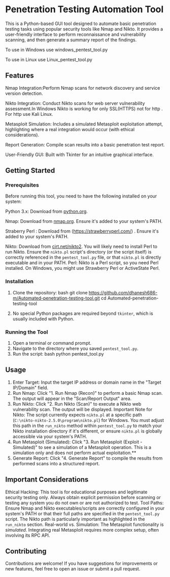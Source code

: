 

# Penetration Testing Automation Tool

This is a Python-based GUI tool designed to automate basic penetration testing tasks using popular security tools like Nmap and Nikto. It provides a user-friendly interface to perform reconnaissance and vulnerability scanning, and then generate a summary report of the findings.

To use in Windows use windows_pentest_tool.py

To use in Linux use Linux_pentest_tool.py

## Features

Nmap Integration:Perform Nmap scans for network discovery and service version detection.

Nikto Integration: Conduct Nikto scans for web server vulnerability assessment.In Windows Nikto is working for only SSL(HTTPS) not for http . For http use Kali Linux.

Metasploit Simulation: Includes a simulated Metasploit exploitation attempt, highlighting where a real integration would occur (with ethical considerations).

Report Generation: Compile scan results into a basic penetration test report.

User-Friendly GUI: Built with Tkinter for an intuitive graphical interface.



## Getting Started

### Prerequisites

Before running this tool, you need to have the following installed on your system:

Python 3.x: Download from [python.org](https://www.python.org/downloads/).

Nmap: Download from [nmap.org](https://nmap.org/download.html). Ensure it's added to your system's PATH.

Straberry Perl : Download from (https://strawberryperl.com/) . Ensure it's added to your system's PATH.

Nikto: Download from [cirt.net/nikto2](https://cirt.net/nikto2/). You will likely need to install Perl to run Nikto. Ensure the `nikto.pl` script's directory (or the script itself) is correctly referenced in the `pentest_tool.py` file, or that `nikto.pl` is directly executable and in your PATH.
    Perl: Nikto is a Perl script, so you need Perl installed. On Windows, you might use Strawberry Perl or ActiveState Perl.

### Installation

1.  Clone the repository:
    bash
    git clone https://github.com/dhanesh686-m/Automated-penetration-testing-tool.git
    cd Automated-penetration-testing-tool

2.  No special Python packages are required beyond `tkinter`, which is usually included with Python.

### Running the Tool

1.  Open a terminal or command prompt.
2.  Navigate to the directory where you saved `pentest_tool.py`.
3.  Run the script:
    bash
    python pentest_tool.py
    

## Usage

1.  Enter Target: Input the target IP address or domain name in the "Target IP/Domain" field.
2.  Run Nmap: Click "1. Run Nmap (Recon)" to perform a basic Nmap scan. The output will appear in the "Scan/Report Output" area.
3.  Run Nikto: Click "2. Run Nikto (Scan)" to execute a Nikto web vulnerability scan. The output will be displayed.
    Important Note for Nikto: The script currently expects `nikto.pl` at a specific path (`C:\nikto-nikto-2.5.0\program\nikto.pl`) for Windows. You must adjust this path in the               `run_nikto` method within `pentest_tool.py` to match your Nikto installation directory if it's different, or ensure `nikto.pl` is globally accessible via your system's PATH.
4.  Run Metasploit (Simulated): Click "3. Run Metasploit (Exploit - Simulated)" to see a simulation of a Metasploit operation. This is a simulation only and does not perform actual           exploitation.**
5.  Generate Report: Click "4. Generate Report" to compile the results from performed scans into a structured report.

## Important Considerations

Ethical Hacking: This tool is for educational purposes and legitimate security testing only. Always obtain explicit permission before scanning or testing any system you do not own or are not authorized to test.
Tool Paths: Ensure Nmap and Nikto executables/scripts are correctly configured in your system's PATH or that their full paths are specified in the `pentest_tool.py` script. The Nikto path is particularly important as highlighted in the `run_nikto` section.
Real-world vs. Simulation: The Metasploit functionality is *simulated*. Integrating real Metasploit requires more complex setup, often involving its RPC API.

## Contributing

Contributions are welcome! If you have suggestions for improvements or new features, feel free to open an issue or submit a pull request.

